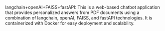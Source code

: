langchain+openAI+FAISS+fastAPI:
This is a web-based chatbot application that provides personalized answers from PDF documents using a combination of langchain, openAI, FAISS, and fastAPI technologies. It is containerized with Docker for easy deployment and scalability.
